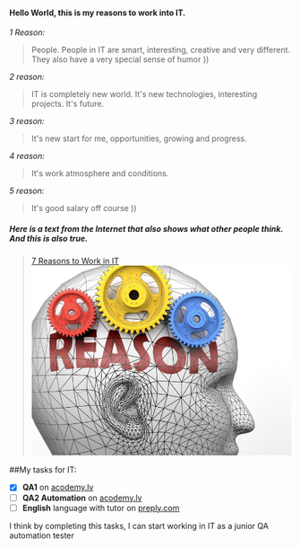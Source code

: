 #### Hello World, this is my reasons to work into IT.
*1 Reason:*
>People. People in IT are smart, interesting, creative and very different. They also have a very special sense of humor ))

*2 reason:*
>IT is completely new world. It's new technologies, interesting projects. It's future.

*3 reason:*
>It's new start for me, opportunities, growing and progress.

*4 reason:*
>It's work atmosphere and conditions. 

*5 reason:*
>It's good salary off course ))

##### Here is a text from the Internet that also shows what other people think. And this is also true.
> [7 Reasons to Work in IT](https://www.comptia.org/blog/7-reasons-to-work-in-it)
> ![Reason!](reason-human.jpg)

##My tasks for IT:
- [x] **QA1** on [acodemy.lv](https://acodemy.lv/ru)
- [ ] **QA2 Automation** on [acodemy.lv](https://acodemy.lv/ru)
- [ ] **English** language with tutor on [preply.com](https://preply.com/)

I think by completing this tasks, I can start working in IT as a junior QA automation tester 
